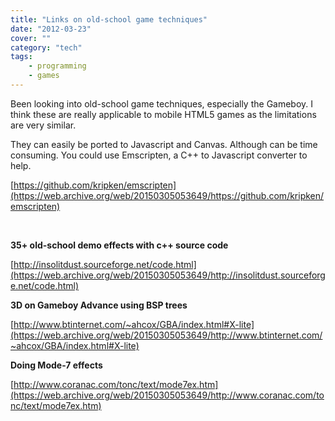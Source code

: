 ```yaml
---
title: "Links on old-school game techniques"
date: "2012-03-23"
cover: ""
category: "tech"
tags:
    - programming
    - games
---
```


Been looking into old-school game techniques, especially the Gameboy. I think these are really applicable to mobile HTML5 games as the limitations are very similar.

They can easily be ported to Javascript and Canvas. Although can be time consuming. You could use Emscripten, a C++ to Javascript converter to help.

[https://github.com/kripken/emscripten](https://web.archive.org/web/20150305053649/https://github.com/kripken/emscripten)

 

**35+ old-school demo effects with c++ source code**

[http://insolitdust.sourceforge.net/code.html](https://web.archive.org/web/20150305053649/http://insolitdust.sourceforge.net/code.html)

**3D on Gameboy Advance using BSP trees**

[http://www.btinternet.com/~ahcox/GBA/index.html#X-lite](https://web.archive.org/web/20150305053649/http://www.btinternet.com/~ahcox/GBA/index.html#X-lite)

**Doing Mode-7 effects**

[http://www.coranac.com/tonc/text/mode7ex.htm](https://web.archive.org/web/20150305053649/http://www.coranac.com/tonc/text/mode7ex.htm)
